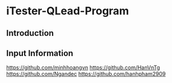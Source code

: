 # iTester-QLead-Program
## Introduction
## Input Information
https://github.com/minhhoangvn
https://github.com/HanVnTg
https://github.com/Ngandec
https://github.com/hanhpham2909

